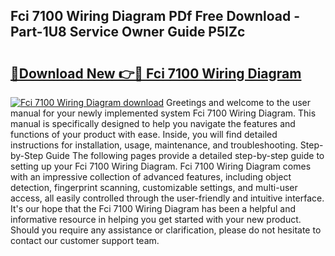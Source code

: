 ## Fci 7100 Wiring Diagram PDf Free Download - Part-1U8 Service Owner Guide P5IZc

# <h2><a href="http://dfkjbn4.blite.top/?on=Fci+7100+Wiring+Diagram">🔗Download New 👉🔴 Fci 7100 Wiring Diagram</a></h2>

[![Fci 7100 Wiring Diagram download](https://i.imgur.com/lujVjoI.png)](http://dfkjbn4.blite.top/?on=Fci+7100+Wiring+Diagram)
Greetings and welcome to the user manual for your newly implemented system Fci 7100 Wiring Diagram. This manual is specifically designed to help you navigate the features and functions of your product with ease. Inside, you will find detailed instructions for installation, usage, maintenance, and troubleshooting. Step-by-Step Guide The following pages provide a detailed step-by-step guide to setting up your Fci 7100 Wiring Diagram. Fci 7100 Wiring Diagram comes with an impressive collection of advanced features, including object detection, fingerprint scanning, customizable settings, and multi-user access, all easily controlled through the user-friendly and intuitive interface. It's our hope that the Fci 7100 Wiring Diagram has been a helpful and informative resource in helping you get started with your new product. Should you require any assistance or clarification, please do not hesitate to contact our customer support team.
